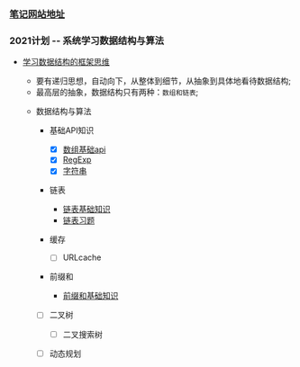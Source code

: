 ### [笔记网站地址](https://frontend-blog-drab.vercel.app/#/)

### 2021计划 -- 系统学习数据结构与算法
- [学习数据结构的框架思维](https://mp.weixin.qq.com/s/gE-5KMi4bBvJovdsQXIKgw)
   * 要有递归思想，自动向下，从整体到细节，从抽象到具体地看待数据结构;
   * 最高层的抽象，数据结构只有两种：`数组和链表`;
    
    - 数据结构与算法
        - 基础API知识
            - [x] [数组基础api](/algorithm/arrary/数组基础api.md)
            - [x] [RegExp](/algorithm/RegExp/RegExp(正则表达式).md)
            - [x] [字符串](/algorithm/string/string常用的方法.md)

        - 链表
            - [链表基础知识](/algorithm/Linked/Linked.md)
            - [链表习题](/algorithm/Linked/test.js)

        - 缓存
            - [ ] URLcache

        - 前缀和
            - [前缀和基础知识](/algorithm/subsequence/前缀和.md)

        - [ ] 二叉树
            - [ ] 二叉搜索树        
        - [ ] 动态规划 
        
